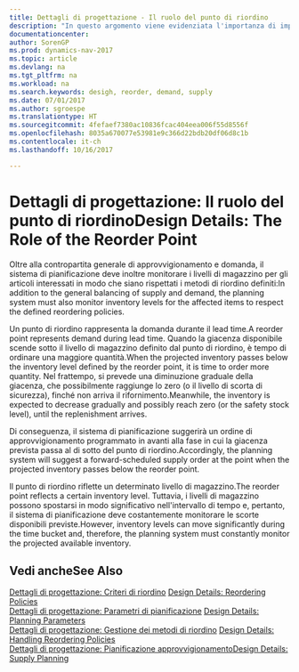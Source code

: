 ```yaml
---
title: Dettagli di progettazione - Il ruolo del punto di riordino
description: "In questo argomento viene evidenziata l'importanza di impostare un punto di riordino, in modo da sapere quando è necessario approvvigionare il magazzino."
documentationcenter: 
author: SorenGP
ms.prod: dynamics-nav-2017
ms.topic: article
ms.devlang: na
ms.tgt_pltfrm: na
ms.workload: na
ms.search.keywords: desigh, reorder, demand, supply
ms.date: 07/01/2017
ms.author: sgroespe
ms.translationtype: HT
ms.sourcegitcommit: 4fefaef7380ac10836fcac404eea006f55d8556f
ms.openlocfilehash: 8035a670077e53981e9c366d22bdb20df06d8c1b
ms.contentlocale: it-ch
ms.lasthandoff: 10/16/2017

---
```

# <a name="design-details-the-role-of-the-reorder-point"></a><span data-ttu-id="f14f5-103">Dettagli di progettazione: Il ruolo del punto di riordino</span><span class="sxs-lookup"><span data-stu-id="f14f5-103">Design Details: The Role of the Reorder Point</span></span>
<span data-ttu-id="f14f5-104">Oltre alla contropartita generale di approvvigionamento e domanda, il sistema di pianificazione deve inoltre monitorare i livelli di magazzino per gli articoli interessati in modo che siano rispettati i metodi di riordino definiti:</span><span class="sxs-lookup"><span data-stu-id="f14f5-104">In addition to the general balancing of supply and demand, the planning system must also monitor inventory levels for the affected items to respect the defined reordering policies.</span></span>  
  
<span data-ttu-id="f14f5-105">Un punto di riordino rappresenta la domanda durante il lead time.</span><span class="sxs-lookup"><span data-stu-id="f14f5-105">A reorder point represents demand during lead time.</span></span> <span data-ttu-id="f14f5-106">Quando la giacenza disponibile scende sotto il livello di magazzino definito dal punto di riordino, è tempo di ordinare una maggiore quantità.</span><span class="sxs-lookup"><span data-stu-id="f14f5-106">When the projected inventory passes below the inventory level defined by the reorder point, it is time to order more quantity.</span></span> <span data-ttu-id="f14f5-107">Nel frattempo, si prevede una diminuzione graduale della giacenza, che possibilmente raggiunge lo zero (o il livello di scorta di sicurezza), finché non arriva il rifornimento.</span><span class="sxs-lookup"><span data-stu-id="f14f5-107">Meanwhile, the inventory is expected to decrease gradually and possibly reach zero (or the safety stock level), until the replenishment arrives.</span></span>  
  
<span data-ttu-id="f14f5-108">Di conseguenza, il sistema di pianificazione suggerirà un ordine di approvvigionamento programmato in avanti alla fase in cui la giacenza prevista passa al di sotto del punto di riordino.</span><span class="sxs-lookup"><span data-stu-id="f14f5-108">Accordingly, the planning system will suggest a forward-scheduled supply order at the point when the projected inventory passes below the reorder point.</span></span>  
  
<span data-ttu-id="f14f5-109">Il punto di riordino riflette un determinato livello di magazzino.</span><span class="sxs-lookup"><span data-stu-id="f14f5-109">The reorder point reflects a certain inventory level.</span></span> <span data-ttu-id="f14f5-110">Tuttavia, i livelli di magazzino possono spostarsi in modo significativo nell'intervallo di tempo e, pertanto, il sistema di pianificazione deve costantemente monitorare le scorte disponibili previste.</span><span class="sxs-lookup"><span data-stu-id="f14f5-110">However, inventory levels can move significantly during the time bucket and, therefore, the planning system must constantly monitor the projected available inventory.</span></span>  
  
## <a name="see-also"></a><span data-ttu-id="f14f5-111">Vedi anche</span><span class="sxs-lookup"><span data-stu-id="f14f5-111">See Also</span></span>  
<span data-ttu-id="f14f5-112">[Dettagli di progettazione: Criteri di riordino](design-details-reordering-policies.md) </span><span class="sxs-lookup"><span data-stu-id="f14f5-112">[Design Details: Reordering Policies](design-details-reordering-policies.md) </span></span>  
<span data-ttu-id="f14f5-113">[Dettagli di progettazione: Parametri di pianificazione](design-details-planning-parameters.md) </span><span class="sxs-lookup"><span data-stu-id="f14f5-113">[Design Details: Planning Parameters](design-details-planning-parameters.md) </span></span>  
<span data-ttu-id="f14f5-114">[Dettagli di progettazione: Gestione dei metodi di riordino](design-details-handling-reordering-policies.md) </span><span class="sxs-lookup"><span data-stu-id="f14f5-114">[Design Details: Handling Reordering Policies](design-details-handling-reordering-policies.md) </span></span>  
[<span data-ttu-id="f14f5-115">Dettagli di progettazione: Pianificazione approvvigionamento</span><span class="sxs-lookup"><span data-stu-id="f14f5-115">Design Details: Supply Planning</span></span>](design-details-supply-planning.md)
